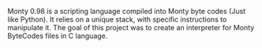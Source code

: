 Monty 0.98 is a scripting language compiled into Monty byte codes (Just like Python). It relies on a unique stack, with specific instructions to manipulate it. The goal of this project was to create an interpreter for Monty ByteCodes files in C language.
